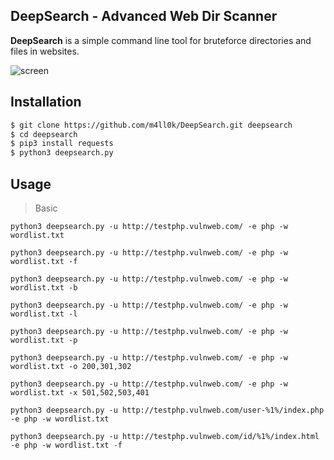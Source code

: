 DeepSearch - Advanced Web Dir Scanner 
--
__DeepSearch__ is a simple command line tool for bruteforce directories and files in websites.

![screen](https://raw.githubusercontent.com/m4ll0k/DeepSearch/master/screen.png)

Installation
--
```sh
$ git clone https://github.com/m4ll0k/DeepSearch.git deepsearch
$ cd deepsearch 
$ pip3 install requests
$ python3 deepsearch.py

```

Usage
--
> Basic

`python3 deepsearch.py -u http://testphp.vulnweb.com/ -e php -w wordlist.txt`

`python3 deepsearch.py -u http://testphp.vulnweb.com/ -e php -w wordlist.txt -f`

`python3 deepsearch.py -u http://testphp.vulnweb.com/ -e php -w wordlist.txt -b`

`python3 deepsearch.py -u http://testphp.vulnweb.com/ -e php -w wordlist.txt -l`

`python3 deepsearch.py -u http://testphp.vulnweb.com/ -e php -w wordlist.txt -p`

`python3 deepsearch.py -u http://testphp.vulnweb.com/ -e php -w wordlist.txt -o 200,301,302`

`python3 deepsearch.py -u http://testphp.vulnweb.com/ -e php -w wordlist.txt -x 501,502,503,401`

`python3 deepsearch.py -u http://testphp.vulnweb.com/user-%1%/index.php -e php -w wordlist.txt`

`python3 deepsearch.py -u http://testphp.vulnweb.com/id/%1%/index.html -e php -w wordlist.txt -f`
